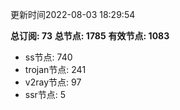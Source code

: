 更新时间2022-08-03 18:29:54

**总订阅: 73**
**总节点: 1785**
**有效节点: 1083**
- ss节点: 740
- trojan节点: 241
- v2ray节点: 97
- ssr节点: 5
